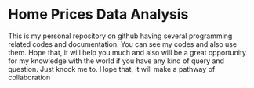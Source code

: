 # Home Prices Data Analysis
This is my personal repository on github having several programming related codes and documentation. You can see my codes and also use them. Hope that, it will help you much and also will be a great opportunity for my knowledge with the world
if you have any kind of query and question. Just knock me to. Hope that, it will make a pathway of collaboration 
